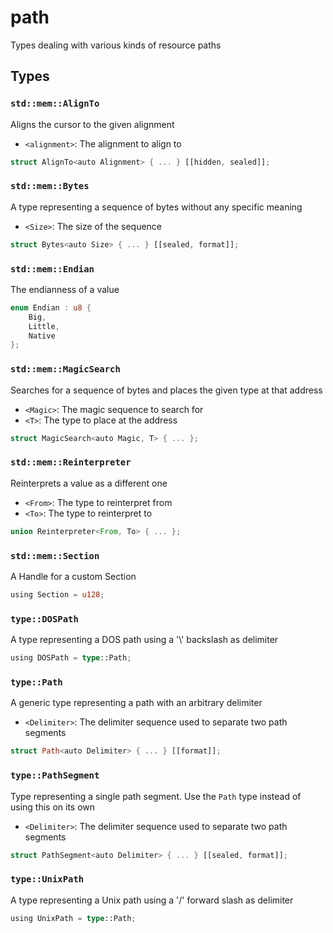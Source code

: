 # path
Types dealing with various kinds of resource paths


## Types

### `std::mem::AlignTo`

Aligns the cursor to the given alignment
- `<alignment>`: The alignment to align to

```rust
struct AlignTo<auto Alignment> { ... } [[hidden, sealed]];
```
### `std::mem::Bytes`

A type representing a sequence of bytes without any specific meaning
- `<Size>`: The size of the sequence

```rust
struct Bytes<auto Size> { ... } [[sealed, format]];
```
### `std::mem::Endian`

The endianness of a value

```rust
enum Endian : u8 {
    Big,
    Little,
    Native
};
```
### `std::mem::MagicSearch`

Searches for a sequence of bytes and places the given type at that address
- `<Magic>`: The magic sequence to search for
- `<T>`: The type to place at the address

```rust
struct MagicSearch<auto Magic, T> { ... };
```
### `std::mem::Reinterpreter`

Reinterprets a value as a different one
- `<From>`: The type to reinterpret from
- `<To>`: The type to reinterpret to

```rust
union Reinterpreter<From, To> { ... };
```
### `std::mem::Section`

A Handle for a custom Section

```rust
using Section = u128;
```
### `type::DOSPath`

A type representing a DOS path using a '\\' backslash as delimiter

```rust
using DOSPath = type::Path;
```
### `type::Path`

A generic type representing a path with an arbitrary delimiter
- `<Delimiter>`: The delimiter sequence used to separate two path segments

```rust
struct Path<auto Delimiter> { ... } [[format]];
```
### `type::PathSegment`

Type representing a single path segment. Use the `Path` type instead of using this on its own
- `<Delimiter>`: The delimiter sequence used to separate two path segments

```rust
struct PathSegment<auto Delimiter> { ... } [[sealed, format]];
```
### `type::UnixPath`

A type representing a Unix path using a '/' forward slash as delimiter

```rust
using UnixPath = type::Path;
```
